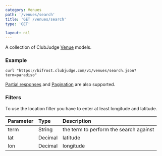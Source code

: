 ```yaml
---
category: Venues
path: '/venues/search'
title: 'GET /venues/search'
type: 'GET'

layout: nil
---
```


A collection of ClubJudge [Venue](#/venue-model) models.

### Example

```
curl "https://bifrost.clubjudge.com/v1/venues/search.json?term=paradiso"
```

[Partial responses](#/partial-responses)
and [Pagination](#/pagination) are also supported.

### Filters

To use the location filter you have to enter at least longitude and latitude.

| Parameter   |   Type  |                 Description                  |
| :---------  | :------ | :------------------------------------------- |
| term        | String  | the term to perform the search against       |
| lat         | Decimal | latitude                                     |
| lon         | Decimal | longitude                                    |
